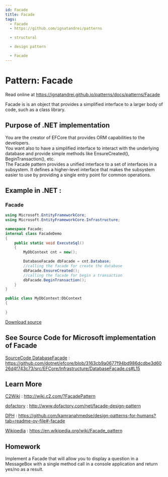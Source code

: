 ```yaml
---
id: Facade
title: Facade
tags:
  - Facade
  - https://github.com/ignatandrei/patterns

  - structural

  - design pattern

  - Facade
---
```


# Pattern:  Facade

Read online at https://ignatandrei.github.io/patterns/docs/patterns/Facade

<!-- id : 7 -->
Facade is is an object that provides a simplified interface to a larger body of code, such as a class library.
## Purpose of .NET implementation

You are the creator of EFCore that provides ORM capabilities to the developers.    <br />
You want also to have a simplified interface to interact with the underlying database and provide simple methods like EnsureCreated(), BeginTransaction(), etc.    <br />
The Facade pattern provides a unified interface to a set of interfaces in a subsystem. It defines a higher-level interface that makes the subsystem easier to use by providing a single entry point for common operations.    <br />

## Example in .NET : 


###  Facade
```csharp showLineNumbers title="Facade example for Pattern Facade"
using Microsoft.EntityFrameworkCore;
using Microsoft.EntityFrameworkCore.Infrastructure;

namespace Facade;
internal class FacadeDemo
{
    public static void ExecuteSql()
    {
        MyDbContext cnt = new();

        DatabaseFacade dbFacade = cnt.Database;
        //calling the facade for create the database
        dbFacade.EnsureCreated(); 
        //calling the facade for begin a transaction
        dbFacade.BeginTransaction();
    }
}

public class MyDbContext:DbContext
{
    
}


```

<!-- delete start -->
[Download source](/zipSourceCodes/facade.zip)
<!-- delete end -->


## See Source Code for Microsoft implementation of Facade


[SourceCode DatabaseFacade](https://github.com/dotnet/efcore/blob/3163cb9a0677f94bd986dcdbe3d6026d4f743c73/src/EFCore/Infrastructure/DatabaseFacade.cs#L15) : https://github.com/dotnet/efcore/blob/3163cb9a0677f94bd986dcdbe3d6026d4f743c73/src/EFCore/Infrastructure/DatabaseFacade.cs#L15


## Learn More


[C2Wiki](http://wiki.c2.com/?FacadePattern) : http://wiki.c2.com/?FacadePattern   

[dofactory](http://www.dofactory.com/net/facade-design-pattern) : http://www.dofactory.com/net/facade-design-pattern   

[DPH](https://github.com/kamranahmedse/design-patterns-for-humans?tab=readme-ov-file#-facade) : https://github.com/kamranahmedse/design-patterns-for-humans?tab=readme-ov-file#-facade   

[Wikipedia](https://en.wikipedia.org/wiki/Facade_pattern) : https://en.wikipedia.org/wiki/Facade_pattern   


## Homework


Implement a Facade that will allow you to display a question in a MessageBox with a single method call in a console application and return yes/no as a result.    <br />


